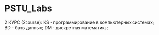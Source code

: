 # PSTU_Labs

2 КУРС (2course):
KS - программирование в компьютерных системах;
BD - базы данных;
DM - дискретная математика;


